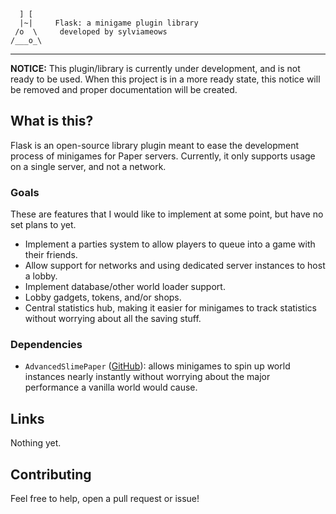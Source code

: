 ```
  ] [
  |~|     Flask: a minigame plugin library
 /o  \     developed by sylviameows
/___o_\
```
---
**NOTICE:** This plugin/library is currently under development, and is not ready to be used. 
When this project is in a more ready state, this notice will be removed and proper documentation will be created.

## What is this?
Flask is an open-source library plugin meant to ease the development process of minigames for Paper servers. Currently, it only supports usage on a single server, and not a network.

### Goals
These are features that I would like to implement at some point, but have no set plans to yet.
- Implement a parties system to allow players to queue into a game with their friends.
- Allow support for networks and using dedicated server instances to host a lobby.
- Implement database/other world loader support.
- Lobby gadgets, tokens, and/or shops.
- Central statistics hub, making it easier for minigames to track statistics without worrying about all the saving stuff.

### Dependencies
- `AdvancedSlimePaper` ([GitHub](https://github.com/InfernalSuite/AdvancedSlimePaper)): allows minigames to spin up world instances nearly instantly without worrying about the major performance a vanilla world would cause.

## Links
Nothing yet.

## Contributing
Feel free to help, open a pull request or issue!